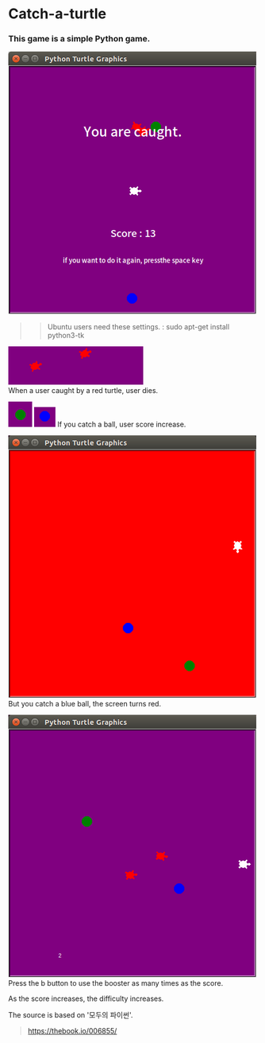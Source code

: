 # Catch-a-turtle

### This game is a simple Python game.

![game](./images/go.png)  
>> Ubuntu users need these settings. : sudo apt-get install python3-tk

![red](./images/red.png)  
When a user caught by a red turtle, user dies.

![green](./images/green.png) ![blue](./images/blue.png)
If you catch a ball, user score increase.

![eating-blue](./images/eating-blue.png)
But you catch a blue ball, the screen turns red.

![b](./images/b.png)
Press the b button to use the booster as many times as the score.

As the score increases, the difficulty increases.

The source is based on '모두의 파이썬'.
> https://thebook.io/006855/
